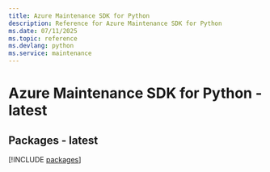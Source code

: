 ```yaml
---
title: Azure Maintenance SDK for Python
description: Reference for Azure Maintenance SDK for Python
ms.date: 07/11/2025
ms.topic: reference
ms.devlang: python
ms.service: maintenance
---
```

# Azure Maintenance SDK for Python - latest
## Packages - latest
[!INCLUDE [packages](maintenance-index.md)]